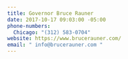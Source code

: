```yaml
---
title: Governor Bruce Rauner
date: 2017-10-17 09:03:00 -05:00
phone-numbers:
  Chicago: "(312) 583-0704"
website: https://www.brucerauner.com/
email: " info@brucerauner.com "
---
```


